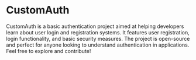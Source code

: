 # CustomAuth
CustomAuth is a basic authentication project aimed at helping developers learn about user login and registration systems. It features user registration, login functionality, and basic security measures. The project is open-source and perfect for anyone looking to understand authentication in applications. Feel free to explore and contribute!
